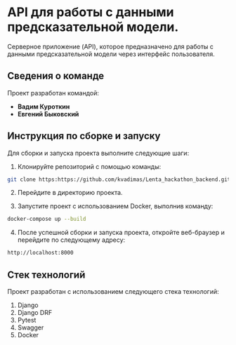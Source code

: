 # API для работы с данными предсказательной модели.

Серверное приложение (API), которое предназначено для работы с данными предсказательной модели через интерфейс пользователя.

## Сведения о команде

Проект разработан командой:

- **Вадим Куроткин**
- **Евгений Быковский**

## Инструкция по сборке и запуску

Для сборки и запуска проекта выполните следующие шаги:

1. Клонируйте репозиторий с помощью команды:

```bash
git clone https:https://github.com/kvadimas/Lenta_hackathon_backend.git
```

2. Перейдите в директорию проекта.

3. Запустите проект с использованием Docker, выполнив команду:
```bash
docker-compose up --build
```

4. После успешной сборки и запуска проекта, откройте веб-браузер и перейдите по следующему адресу:
```bash
http://localhost:8000
```

## Стек технологий

Проект разработан с использованием следующего стека технологий:

1. Django 
2. Django DRF
3. Pytest
4. Swagger
5. Docker